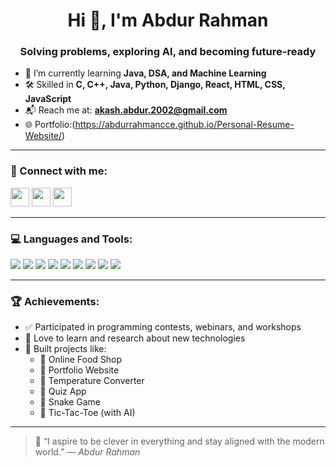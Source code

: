 <h1 align="center">Hi 👋, I'm Abdur Rahman</h1>
<h3 align="center">Solving problems, exploring AI, and becoming future-ready</h3>

- 🌱 I’m currently learning **Java, DSA, and Machine Learning**
- 🛠️ Skilled in **C, C++, Java, Python, Django, React, HTML, CSS, JavaScript**
- 📬 Reach me at: **akash.abdur.2002@gmail.com**
- 🌐 Portfolio:(https://abdurrahmancce.github.io/Personal-Resume-Website/)

---

### 📲 Connect with me:
<p align="left">
  <a href="https:www.linkedin.com/in/abdur-rahman-akash-60450b2aa" target="_blank"><img src="https://img.icons8.com/color/48/linkedin.png" height="30"/></a>
  <a href="https://x.com/Abdurrahman8507" target="_blank"><img src="https://img.icons8.com/color/48/twitterx--v1.png" height="30"/></a>
  <a href="mailto:akash.abdur.2002@gmail.com"><img src="https://img.icons8.com/color/48/gmail-new.png" height="30"/></a>
</p>

---

### 💻 Languages and Tools:
<p>
  <img src="https://img.icons8.com/color/48/c-programming.png"/>
  <img src="https://img.icons8.com/color/48/java-coffee-cup-logo.png"/>
  <img src="https://img.icons8.com/color/48/html-5--v1.png"/>
  <img src="https://img.icons8.com/color/48/css3.png"/>
  <img src="https://img.icons8.com/color/48/javascript--v1.png"/>
  <img src="https://img.icons8.com/color/48/python--v1.png"/>
  <img src="https://img.icons8.com/fluency/48/visual-studio-code-2019.png"/>
  <img src="https://img.icons8.com/color/48/netbeans.png"/>
  <img src="https://img.icons8.com/color/48/eclipse.png"/>
</p>

---

### 🏆 Achievements:
- ✅ Participated in programming contests, webinars, and workshops  
- 🧠 Love to learn and research about new technologies  
- 🚀 Built projects like:
  - 🔹 Online Food Shop
  - 🔹 Portfolio Website
  - 🔹 Temperature Converter
  - 🔹 Quiz App
  - 🔹 Snake Game
  - 🔹 Tic-Tac-Toe (with AI)

---

> 💬 “I aspire to be clever in everything and stay aligned with the modern world.” — *Abdur Rahman*
